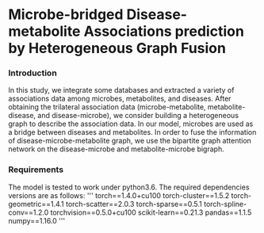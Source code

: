 # Microbe-bridged Disease-metabolite Associations prediction by Heterogeneous Graph Fusion

### Introduction
In this study, we integrate some databases and extracted a variety of associations data among microbes, metabolites, and diseases. After obtaining the trilateral association data (microbe-metabolite, metabolite-disease, and disease-microbe), we consider building a heterogeneous graph to describe the association data. In our model, microbes are used as a bridge between diseases and metabolites. In order to fuse the information of disease-microbe-metabolite graph, we use the bipartite graph attention network on the disease-microbe and metabolite-microbe bigraph. 

### Requirements
The model is tested to work under python3.6. The required dependencies versions are as follows:
'''
torch==1.4.0+cu100
torch-cluster==1.5.2
torch-geometric==1.4.1
torch-scatter==2.0.3
torch-sparse==0.5.1
torch-spline-conv==1.2.0
torchvision==0.5.0+cu100
scikit-learn==0.21.3
pandas==1.1.5
numpy==1.16.0
'''
